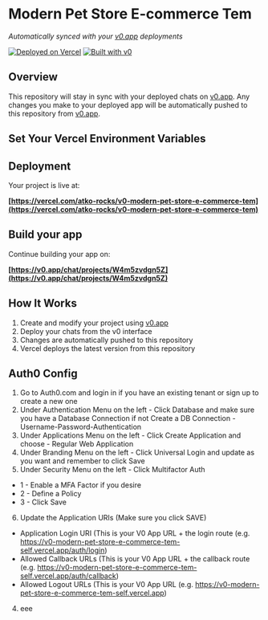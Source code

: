 # Modern Pet Store E-commerce Tem

*Automatically synced with your [v0.app](https://v0.app) deployments*

[![Deployed on Vercel](https://img.shields.io/badge/Deployed%20on-Vercel-black?style=for-the-badge&logo=vercel)](https://vercel.com/atko-rocks/v0-modern-pet-store-e-commerce-tem)
[![Built with v0](https://img.shields.io/badge/Built%20with-v0.app-black?style=for-the-badge)](https://v0.app/chat/projects/W4m5zvdgn5Z)

## Overview

This repository will stay in sync with your deployed chats on [v0.app](https://v0.app).
Any changes you make to your deployed app will be automatically pushed to this repository from [v0.app](https://v0.app).

## Set Your Vercel Environment Variables



## Deployment

Your project is live at:

**[https://vercel.com/atko-rocks/v0-modern-pet-store-e-commerce-tem](https://vercel.com/atko-rocks/v0-modern-pet-store-e-commerce-tem)**

## Build your app

Continue building your app on:

**[https://v0.app/chat/projects/W4m5zvdgn5Z](https://v0.app/chat/projects/W4m5zvdgn5Z)**

## How It Works

1. Create and modify your project using [v0.app](https://v0.app)
2. Deploy your chats from the v0 interface
3. Changes are automatically pushed to this repository
4. Vercel deploys the latest version from this repository

## Auth0 Config

1. Go to Auth0.com and login in if you have an existing tenant or sign up to create a new one
2. Under Authentication Menu on the left - Click Database and make sure you have a Database Connection if not Create a DB Connection - Username-Password-Authentication
3. Under Applications Menu on the left - Click Create Application and choose - Regular Web Application
4. Under Branding Menu on the left - Click Universal Login and update as you want and remember to click Save
5. Under Security Menu on the left - Click Multifactor Auth
  - 1 - Enable a MFA Factor if you desire
  - 2 - Define a Policy
  - 3 - Click Save
6. Update the Application URIs (Make sure you click SAVE)
  - Application Login URI (This is your V0 App URL + the login route (e.g. https://v0-modern-pet-store-e-commerce-tem-self.vercel.app/auth/login)
  - Allowed Callback URLs (This is your V0 App URL + the callback route  (e.g. https://v0-modern-pet-store-e-commerce-tem-self.vercel.app/auth/callback)
  - Allowed Logout URLs (This is your V0 App URL (e.g. https://v0-modern-pet-store-e-commerce-tem-self.vercel.app)
4. eee



